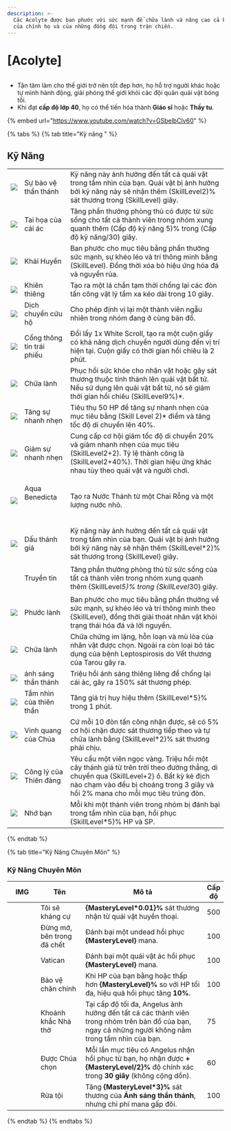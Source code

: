 ```yaml
---
description: >-
  Các Acolyte được ban phước với sức mạnh để chữa lành và nâng cao cả khả năng
  của chính họ và của những đồng đội trong trận chiến.
---
```


# \[Acolyte]

<figure><img src="../../.gitbook/assets/700px-1Noviço.png" alt=""><figcaption></figcaption></figure>

* Tận tâm làm cho thế giới trở nên tốt đẹp hơn, họ hỗ trợ người khác hoặc tự mình hành động, giải phóng thế giới khỏi các đội quân quái vật bóng tối.
* Khi đạt **cấp độ lớp 40**, họ có thể tiến hóa thành **Giáo sĩ** hoặc **Thầy tu**.

{% embed url="https://www.youtube.com/watch?v=GSbelbClv60" %}

{% tabs %}
{% tab title="Kỹ năng " %}
## Kỹ Năng

|                                                                                                                                                                                                                                                                                                                                                                                                                  |                                  |                                                                                                                                                                                                                          |
| ---------------------------------------------------------------------------------------------------------------------------------------------------------------------------------------------------------------------------------------------------------------------------------------------------------------------------------------------------------------------------------------------------------------- | -------------------------------- | ------------------------------------------------------------------------------------------------------------------------------------------------------------------------------------------------------------------------ |
| ![](https://arkaik-asia.gitbook.io/~gitbook/image?url=https%3A%2F%2F1735100514-files.gitbook.io%2F%7E%2Ffiles%2Fv0%2Fb%2Fgitbook-x-prod.appspot.com%2Fo%2Fspaces%252FfA1d8I6XIBkJLUE5jZHm%252Fuploads%252FlXcQiUPb4N3Pv6NcOplj%252F22a.png%3Falt%3Dmedia%26token%3D04ff7a0d-8c82-4b84-9b3c-4d409babde0e\&width=300\&dpr=4\&quality=100\&sign=2dc7a1d4\&sv=2)                                                     | Sự bảo vệ thần thánh             | Kỹ năng này ảnh hưởng đến tất cả quái vật trong tầm nhìn của bạn. Quái vật bị ảnh hưởng bởi kỹ năng này sẽ nhận thêm (SkillLevel2)% sát thương trong (SkillLevel) giây.                                                  |
| ![](https://arkaik-asia.gitbook.io/~gitbook/image?url=https%3A%2F%2F1735100514-files.gitbook.io%2F%7E%2Ffiles%2Fv0%2Fb%2Fgitbook-x-prod.appspot.com%2Fo%2Fspaces%252FfA1d8I6XIBkJLUE5jZHm%252Fuploads%252F800862H7pyFYJJ3XHqJe%252F23a.png%3Falt%3Dmedia%26token%3Daca15b56-cf53-4f50-b6e7-6dbd230976fb\&width=300\&dpr=4\&quality=100\&sign=b718b9f\&sv=2)                                                      | Tai họa của cái ác               | Tăng phần thưởng phòng thủ có được từ sức sống cho tất cả thành viên trong nhóm xung quanh thêm (Cấp độ kỹ năng 5)% trong (Cấp độ kỹ năng/30) giây.                                                                      |
| ![](https://arkaik-asia.gitbook.io/~gitbook/image?url=https%3A%2F%2F1735100514-files.gitbook.io%2F%7E%2Ffiles%2Fv0%2Fb%2Fgitbook-x-prod.appspot.com%2Fo%2Fspaces%252FfA1d8I6XIBkJLUE5jZHm%252Fuploads%252FNDFP3nZp2EsPU96cUs3E%252F24a.png%3Falt%3Dmedia%26token%3Dd1fc6e7e-c10d-4faf-bf11-83464f10a930\&width=300\&dpr=4\&quality=100\&sign=a6ebca0\&sv=2)                                                      | Khải Huyền                       | Ban phước cho mục tiêu bằng phần thưởng sức mạnh, sự khéo léo và trí thông minh bằng (SkillLevel). Đồng thời xóa bỏ hiệu ứng hóa đá và nguyền rủa.                                                                       |
| ![](https://arkaik-asia.gitbook.io/~gitbook/image?url=https%3A%2F%2F1735100514-files.gitbook.io%2F%7E%2Ffiles%2Fv0%2Fb%2Fgitbook-x-prod.appspot.com%2Fo%2Fspaces%252FfA1d8I6XIBkJLUE5jZHm%252Fuploads%252FUCaUJtmh2aCakJhWfl3b%252F25a.png%3Falt%3Dmedia%26token%3D6b929768-16ef-4fcb-b2e6-6f5837daed7d\&width=300\&dpr=4\&quality=100\&sign=71586714\&sv=2)                                                     | Khiên thiêng                     | Tạo ra một lá chắn tạm thời chống lại các đòn tấn công vật lý tầm xa kéo dài trong 10 giây.                                                                                                                              |
| ![](https://arkaik-asia.gitbook.io/~gitbook/image?url=https%3A%2F%2F1735100514-files.gitbook.io%2F%7E%2Ffiles%2Fv0%2Fb%2Fgitbook-x-prod.appspot.com%2Fo%2Fspaces%252FfA1d8I6XIBkJLUE5jZHm%252Fuploads%252FKdXgRhsbJyUqSmZi96Rs%252F26a.png%3Falt%3Dmedia%26token%3D53bd3b55-0119-413d-b7f7-0c687307fa12\&width=300\&dpr=4\&quality=100\&sign=356fc45c\&sv=2)                                                     | Dịch chuyển cứu hộ               | Cho phép định vị lại một thành viên ngẫu nhiên trong nhóm đang ở cùng bản đồ.                                                                                                                                            |
| ![](https://arkaik-asia.gitbook.io/~gitbook/image?url=https%3A%2F%2F1735100514-files.gitbook.io%2F%7E%2Ffiles%2Fv0%2Fb%2Fgitbook-x-prod.appspot.com%2Fo%2Fspaces%252FfA1d8I6XIBkJLUE5jZHm%252Fuploads%252Fbwua88OFBJUB6wjVAHYb%252F27aa.png%3Falt%3Dmedia%26token%3Dd93248bf-f68d-461d-b775-0c8175efa018\&width=300\&dpr=4\&quality=100\&sign=8a4f6b72\&sv=2)                                                    | Cổng thông tin trái phiếu        | Đổi lấy 1x White Scroll, tạo ra một cuộn giấy có khả năng dịch chuyển người dùng đến vị trí hiện tại. Cuộn giấy có thời gian hồi chiêu là 2 phút.                                                                        |
| ![](https://arkaik-asia.gitbook.io/~gitbook/image?url=https%3A%2F%2F1735100514-files.gitbook.io%2F%7E%2Ffiles%2Fv0%2Fb%2Fgitbook-x-prod.appspot.com%2Fo%2Fspaces%252FfA1d8I6XIBkJLUE5jZHm%252Fuploads%252FPtvSaroKVOSvROzoqBEc%252F28aa.png%3Falt%3Dmedia%26token%3Da64eb8f6-4062-44df-ab61-fcb93ed57142\&width=300\&dpr=4\&quality=100\&sign=bc35704c\&sv=2)                                                    | Chữa lành                        | Phục hồi sức khỏe cho nhân vật hoặc gây sát thương thuộc tính thánh lên quái vật bất tử. Nếu sử dụng lên quái vật bất tử, nó sẽ giảm thời gian hồi chiêu (SkillLevel9%)\*.                                               |
| ![](https://arkaik-asia.gitbook.io/~gitbook/image?url=https%3A%2F%2F1735100514-files.gitbook.io%2F%7E%2Ffiles%2Fv0%2Fb%2Fgitbook-x-prod.appspot.com%2Fo%2Fspaces%252FfA1d8I6XIBkJLUE5jZHm%252Fuploads%252FFq2mHs6nkSRujvazPgAT%252F29a.png%3Falt%3Dmedia%26token%3D215a0ba9-0342-4139-b74c-b13fc58813bc\&width=300\&dpr=4\&quality=100\&sign=c3ea1477\&sv=2)                                                     | Tăng sự nhanh nhẹn               | Tiêu thụ 50 HP để tăng sự nhanh nhẹn của mục tiêu bằng (Skill Level 2)\* điểm và tăng tốc độ di chuyển lên 40%.                                                                                                          |
| ![](https://arkaik-asia.gitbook.io/~gitbook/image?url=https%3A%2F%2F1735100514-files.gitbook.io%2F%7E%2Ffiles%2Fv0%2Fb%2Fgitbook-x-prod.appspot.com%2Fo%2Fspaces%252FfA1d8I6XIBkJLUE5jZHm%252Fuploads%252F9HI4OKktUe2Nf7B7l4yc%252F30a.png%3Falt%3Dmedia%26token%3Dcf1e855c-6598-4c20-b7f4-80f7f47a19ab\&width=300\&dpr=4\&quality=100\&sign=f658857\&sv=2)                                                      | Giảm sự nhanh nhẹn               | Cung cấp cơ hội giảm tốc độ di chuyển 20% và giảm nhanh nhẹn của mục tiêu (SkillLevel2+2). Tỷ lệ thành công là (SkillLevel2+40%). Thời gian hiệu ứng khác nhau tùy theo quái vật và người chơi.                          |
| ![](https://arkaik-asia.gitbook.io/~gitbook/image?url=https%3A%2F%2F1735100514-files.gitbook.io%2F%7E%2Ffiles%2Fv0%2Fb%2Fgitbook-x-prod.appspot.com%2Fo%2Fspaces%252FfA1d8I6XIBkJLUE5jZHm%252Fuploads%252FLyrQgosgn7LRkgowxNVK%252F31a.png%3Falt%3Dmedia%26token%3D1d2e086a-23f8-4f2a-948d-0f6ae4f05430\&width=300\&dpr=4\&quality=100\&sign=8d36c107\&sv=2)                                                     | <p>Aqua Benedicta</p><p><br></p> | Tạo ra Nước Thánh từ một Chai Rỗng và một lượng nước nhỏ.                                                                                                                                                                |
| ![](https://arkaik-asia.gitbook.io/~gitbook/image?url=https%3A%2F%2F1735100514-files.gitbook.io%2F%7E%2Ffiles%2Fv0%2Fb%2Fgitbook-x-prod.appspot.com%2Fo%2Fspaces%252FfA1d8I6XIBkJLUE5jZHm%252Fuploads%252FsUR7W4EwBB1ht1ptDFly%252F32a.png%3Falt%3Dmedia%26token%3Daf0a431d-28d6-4f42-84a7-878430bfeee0\&width=300\&dpr=4\&quality=100\&sign=90dd7ab4\&sv=2)                                                     | Dấu thánh giá                    | Kỹ năng này ảnh hưởng đến tất cả quái vật trong tầm nhìn của bạn. Quái vật bị ảnh hưởng bởi kỹ năng này sẽ nhận thêm {SkillLevel\*2}% sát thương trong {SkillLevel} giây.                                                |
| <p><img src="https://arkaik-asia.gitbook.io/~gitbook/image?url=https%3A%2F%2F1735100514-files.gitbook.io%2F%7E%2Ffiles%2Fv0%2Fb%2Fgitbook-x-prod.appspot.com%2Fo%2Fspaces%252FfA1d8I6XIBkJLUE5jZHm%252Fuploads%252F26SEX6Xwj8NhBEQ31Xuv%252F33a.png%3Falt%3Dmedia%26token%3Dee1d2542-5ef5-4304-a4fe-f3e65b31eca8&#x26;width=300&#x26;dpr=4&#x26;quality=100&#x26;sign=da207501&#x26;sv=2" alt=""></p><p><br></p> | Truyền tin                       | Tăng phần thưởng phòng thủ từ sức sống của tất cả thành viên trong nhóm xung quanh thêm {SkillLeve&#x6C;_&#x35;}% trong {SkillLeve&#x6C;_&#x33;0} giây.                                                                  |
| ![](https://arkaik-asia.gitbook.io/~gitbook/image?url=https%3A%2F%2F1735100514-files.gitbook.io%2F%7E%2Ffiles%2Fv0%2Fb%2Fgitbook-x-prod.appspot.com%2Fo%2Fspaces%252FfA1d8I6XIBkJLUE5jZHm%252Fuploads%252Fu4cPD9ITOsKlqxyx27MC%252F34a.png%3Falt%3Dmedia%26token%3Dd403a641-6b6e-40e0-b9cc-4bd13b032d74\&width=300\&dpr=4\&quality=100\&sign=b6de68da\&sv=2)                                                     | Phước lành                       | Ban phước cho mục tiêu bằng phần thưởng về sức mạnh, sự khéo léo và trí thông minh theo {SkillLevel}, đồng thời giải thoát nhân vật khỏi trạng thái hóa đá và lời nguyền.                                                |
| ![](https://arkaik-asia.gitbook.io/~gitbook/image?url=https%3A%2F%2F1735100514-files.gitbook.io%2F%7E%2Ffiles%2Fv0%2Fb%2Fgitbook-x-prod.appspot.com%2Fo%2Fspaces%252FfA1d8I6XIBkJLUE5jZHm%252Fuploads%252FJONc3zzJsJSsRN90i4D8%252F35a.png%3Falt%3Dmedia%26token%3De4537bb6-f335-4e03-a8d1-a31f5ba554f3\&width=300\&dpr=4\&quality=100\&sign=f57dab9e\&sv=2)                                                     | Chữa lành                        | Chữa chứng im lặng, hỗn loạn và mù lòa của nhân vật được chọn. Ngoài ra còn loại bỏ tác dụng của bệnh Leptospirosis do Vết thương của Tarou gây ra.                                                                      |
| ![](https://arkaik-asia.gitbook.io/~gitbook/image?url=https%3A%2F%2F1735100514-files.gitbook.io%2F%7E%2Ffiles%2Fv0%2Fb%2Fgitbook-x-prod.appspot.com%2Fo%2Fspaces%252FfA1d8I6XIBkJLUE5jZHm%252Fuploads%252FNvsEn3xYc13CGUcIvMHf%252F156a.png%3Falt%3Dmedia%26token%3D344265b0-1b9d-426a-9612-653a699eedb2\&width=300\&dpr=4\&quality=100\&sign=a638e7a2\&sv=2)                                                    | ánh sáng thần thánh              | Triệu hồi ánh sáng thiêng liêng để chống lại cái ác, gây ra 150% sát thương phép.                                                                                                                                        |
| ![](https://arkaik-asia.gitbook.io/~gitbook/image?url=https%3A%2F%2F1735100514-files.gitbook.io%2F%7E%2Ffiles%2Fv0%2Fb%2Fgitbook-x-prod.appspot.com%2Fo%2Fspaces%252FfA1d8I6XIBkJLUE5jZHm%252Fuploads%252FQXw4Vhf8BuTAf7ylf2eB%252F767a.png%3Falt%3Dmedia%26token%3Db976b675-01bf-4170-8446-5ecb162f5963\&width=300\&dpr=4\&quality=100\&sign=4b23923e\&sv=2)                                                    | Tầm nhìn của thiên thần          | Tăng giá trị huy hiệu thêm {SkillLevel\*5}% trong 1 phút.                                                                                                                                                                |
| ![](https://arkaik-asia.gitbook.io/~gitbook/image?url=https%3A%2F%2F1735100514-files.gitbook.io%2F%7E%2Ffiles%2Fv0%2Fb%2Fgitbook-x-prod.appspot.com%2Fo%2Fspaces%252FfA1d8I6XIBkJLUE5jZHm%252Fuploads%252FSixGo3MLW2w7A4QFOng0%252F768a.png%3Falt%3Dmedia%26token%3D30d5fc00-8613-4e73-90a4-640de28188c4\&width=300\&dpr=4\&quality=100\&sign=3bd0f7d4\&sv=2)                                                    | Vinh quang của Chúa              | Cứ mỗi 10 đòn tấn công nhận được, sẽ có 5% cơ hội chặn được sát thương tiếp theo và tự chữa lành bằng {SkillLevel\*2}% sát thương phải chịu.                                                                             |
| ![](https://arkaik-asia.gitbook.io/~gitbook/image?url=https%3A%2F%2F1735100514-files.gitbook.io%2F%7E%2Ffiles%2Fv0%2Fb%2Fgitbook-x-prod.appspot.com%2Fo%2Fspaces%252FfA1d8I6XIBkJLUE5jZHm%252Fuploads%252FaPPDCWrybW9JWoylJ5LZ%252F769a.png%3Falt%3Dmedia%26token%3D9b8e85b2-3d84-4eca-9ee0-25a4ac3ee420\&width=300\&dpr=4\&quality=100\&sign=e173a002\&sv=2)                                                    | Công lý của Thiên đàng           | Yêu cầu một viên ngọc vàng. Triệu hồi một cây thánh giá từ trên trời theo đường thẳng, di chuyển qua {SkillLevel+2} ô. Bất kỳ kẻ địch nào chạm vào đều bị choáng trong 3 giây và hồi 2% mana cho mỗi mục tiêu trúng đòn. |
| ![](https://arkaik-asia.gitbook.io/~gitbook/image?url=https%3A%2F%2F1735100514-files.gitbook.io%2F%7E%2Ffiles%2Fv0%2Fb%2Fgitbook-x-prod.appspot.com%2Fo%2Fspaces%252FfA1d8I6XIBkJLUE5jZHm%252Fuploads%252FvE6mDnOF1MpE8I2yxVm9%252F770a.png%3Falt%3Dmedia%26token%3D27026153-ee40-4b41-9267-a1b18d463b26\&width=300\&dpr=4\&quality=100\&sign=a54a45ee\&sv=2)                                                    | Nhớ bạn                          | Mỗi khi một thành viên trong nhóm bị đánh bại trong tầm nhìn của bạn, hồi phục {SkillLevel\*5}% HP và SP.                                                                                                                |


{% endtab %}

{% tab title="Kỹ Năng Chuyên Môn" %}
### Kỹ Năng Chuyên Môn

<table><thead><tr><th width="84">IMG</th><th width="130">Tên</th><th width="384">Mô tả</th><th>Cấp độ</th></tr></thead><tbody><tr><td><img src="../../.gitbook/assets/22a.png" alt=""></td><td>Tôi sẽ kháng cự</td><td><strong>{MasteryLevel*0.01}%</strong> sát thương nhận từ quái vật huyền thoại.</td><td>500</td></tr><tr><td><img src="../../.gitbook/assets/23a.png" alt=""></td><td>Đừng mở, bên trong đã chết</td><td>Đánh bại một undead hồi phục <strong>{MasteryLevel}</strong> mana.</td><td>100</td></tr><tr><td><img src="../../.gitbook/assets/23a.png" alt=""></td><td>Vatican</td><td>Đánh bại một quái vật ác hồi phục <strong>{MasteryLevel}</strong> mana.</td><td>100</td></tr><tr><td><img src="../../.gitbook/assets/28aa.png" alt=""></td><td>Bảo vệ chân chính</td><td>Khi HP của bạn bằng hoặc thấp hơn <strong>{MasteryLevel}%</strong> so với HP tối đa, hiệu quả hồi phục tăng <strong>10%</strong>.</td><td>100</td></tr><tr><td><img src="../../.gitbook/assets/33a.png" alt=""></td><td>Khoảnh khắc Nhà thờ</td><td>Tại cấp độ tối đa, Angelus ảnh hưởng đến tất cả các thành viên trong nhóm trên bản đồ của bạn, ngay cả những người không nằm trong tầm nhìn của bạn.</td><td>75</td></tr><tr><td><img src="../../.gitbook/assets/33a.png" alt=""></td><td>Được Chúa chọn</td><td>Mỗi lần mục tiêu có Angelus nhận hồi phục từ bạn, họ nhận được <strong>+{MasteryLevel/2}%</strong> độ chính xác trong <strong>30 giây</strong> (không cộng dồn).</td><td>60</td></tr><tr><td><img src="../../.gitbook/assets/156a.png" alt=""></td><td>Rửa tội</td><td>Tăng <strong>{MasteryLevel*3}%</strong> sát thương của <strong>Ánh sáng thần thánh</strong>, nhưng chi phí mana gấp đôi.</td><td>100</td></tr></tbody></table>
{% endtab %}
{% endtabs %}



